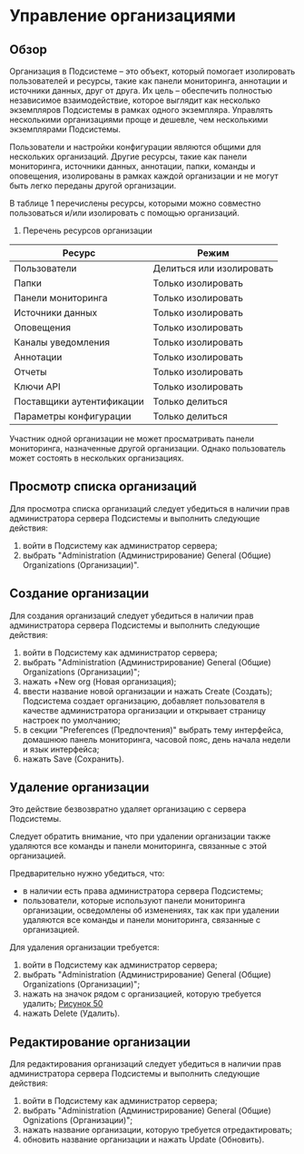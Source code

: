 # Управление организациями

## Обзор

Организация в Подсистеме – это объект, который помогает изолировать пользователей и ресурсы, такие как панели мониторинга, аннотации и источники данных, друг от друга. Их цель – обеспечить полностью независимое взаимодействие, которое выглядит как несколько экземпляров Подсистемы в рамках одного экземпляра. Управлять несколькими организациями проще и дешевле, чем несколькими экземплярами Подсистемы.

Пользователи и настройки конфигурации являются общими для нескольких организаций. Другие ресурсы, такие как панели мониторинга, источники данных, аннотации, папки, команды и оповещения, изолированы в рамках каждой организации и не могут быть легко переданы другой организации.

В таблице 1 перечислены ресурсы, которыми можно совместно пользоваться и/или изолировать с помощью организаций.

1. Перечень ресурсов организации

| Ресурс | Режим |
| --- | --- |
| Пользователи | Делиться или изолировать |
| Папки | Только изолировать |
| Панели мониторинга | Только изолировать |
| Источники данных | Только изолировать |
| Оповещения | Только изолировать |
| Каналы уведомления | Только изолировать |
| Аннотации | Только изолировать |
| Отчеты | Только изолировать |
| Ключи API | Только изолировать |
| Поставщики аутентификации | Только делиться |
| Параметры конфигурации | Только делиться |

Участник одной организации не может просматривать панели мониторинга, назначенные другой организации. Однако пользователь может состоять в нескольких организациях.

## Просмотр списка организаций

Для просмотра списка организаций следует убедиться в наличии прав администратора сервера Подсистемы и выполнить следующие действия:

1. войти в Подсистему как администратор сервера;
2. выбрать "Administration (Администрирование)  General (Общие)  Organizations (Организации)".

## Создание организации

Для создания организаций следует убедиться в наличии прав администратора сервера Подсистемы и выполнить следующие действия:

1. войти в Подсистему как администратор сервера;
2. выбрать "Administration (Администрирование)  General (Общие)  Organizations (Организации)";
3. нажать +New org (Новая организация);
4. ввести название новой организации и нажать Create (Создать); Подсистема создает организацию, добавляет пользователя в качестве администратора организации и открывает страницу настроек по умолчанию;
5. в секции "Preferences (Предпочтения)" выбрать тему интерфейса, домашнюю панель мониторинга, часовой пояс, день начала недели и язык интерфейса;
6. нажать Save (Сохранить).

## Удаление организации

Это действие безвозвратно удаляет организацию с сервера Подсистемы.

Следует обратить внимание, что при удалении организации также удаляются все команды и панели мониторинга, связанные с этой организацией.

Предварительно нужно убедиться, что:

- в наличии есть права администратора сервера Подсистемы;
- пользователи, которые используют панели мониторинга организации, осведомлены об изменениях, так как при удалении удаляются все команды и панели мониторинга, связанные с организацией.

Для удаления организации требуется:

1. войти в Подсистему как администратор сервера;
2. выбрать "Administration (Администрирование)  General (Общие)  Organizations (Организации)";
3. нажать на значок  рядом с организацией, которую требуется удалить;
  [Рисунок 50](/image10.png)
4. нажать Delete (Удалить).

## Редактирование организации

Для редактирования организаций следует убедиться в наличии прав администратора сервера Подсистемы и выполнить следующие действия:

1. войти в Подсистему как администратор сервера;
2. выбрать "Administration (Администрирование)  General (Общие)  Ognizations (Организации)";
3. нажать название организации, которую требуется отредактировать;
4. обновить название организации и нажать Update (Обновить).
